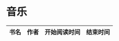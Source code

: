 # 音乐


 书名  | 作者  | 开始阅读时间  | 结束时间  
------------  | -------------  |------------- |------------- | 